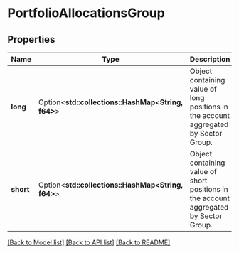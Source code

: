 # PortfolioAllocationsGroup

## Properties

Name | Type | Description | Notes
------------ | ------------- | ------------- | -------------
**long** | Option<**std::collections::HashMap<String, f64>**> | Object containing value of long positions in the account aggregated by Sector Group. | [optional]
**short** | Option<**std::collections::HashMap<String, f64>**> | Object containing value of short positions in the account aggregated by Sector Group. | [optional]

[[Back to Model list]](../README.md#documentation-for-models) [[Back to API list]](../README.md#documentation-for-api-endpoints) [[Back to README]](../README.md)
